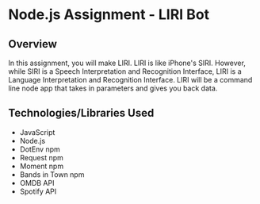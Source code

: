 # Node.js Assignment - LIRI Bot
## Overview

In this assignment, you will make LIRI. LIRI is like iPhone's SIRI. However, while SIRI is a Speech Interpretation and Recognition Interface, LIRI is a Language Interpretation and Recognition Interface. LIRI will be a command line node app that takes in parameters and gives you back data.

## Technologies/Libraries Used
* JavaScript
* Node.js
* DotEnv npm
* Request npm
* Moment npm
* Bands in Town npm
* OMDB API
* Spotify API